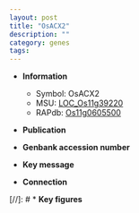```yaml
---
layout: post
title: "OsACX2"
description: ""
category: genes
tags: 
---
```


* **Information**  
    + Symbol: OsACX2  
    + MSU: [LOC_Os11g39220](http://rice.uga.edu/cgi-bin/ORF_infopage.cgi?orf=LOC_Os11g39220)  
    + RAPdb: [Os11g0605500](http://rapdb.dna.affrc.go.jp/viewer/gbrowse_details/irgsp1?name=Os11g0605500)  

* **Publication**  

* **Genbank accession number**  

* **Key message**  

* **Connection**  

[//]: # * **Key figures**  



